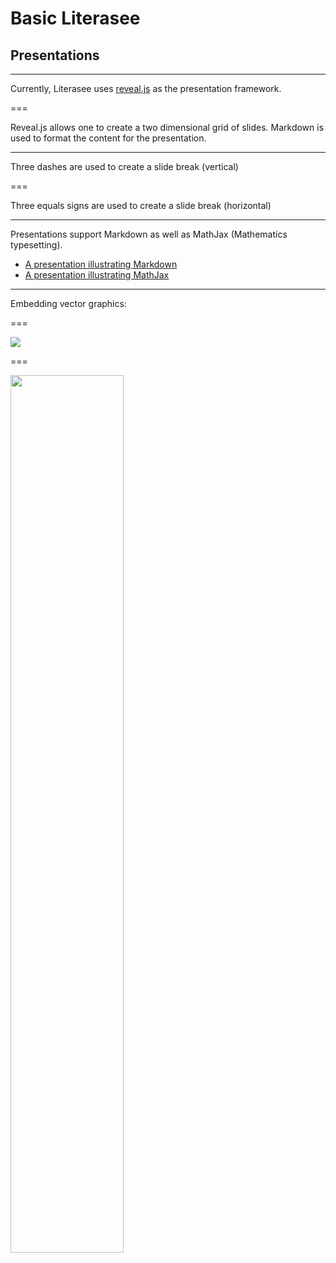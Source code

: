 # Basic Literasee
## Presentations

---

Currently, Literasee uses [reveal.js](http://lab.hakim.se/reveal-js/#/) as the presentation framework.

===

Reveal.js allows one to create a two dimensional grid of slides. Markdown is used to format the content for the presentation.

---

Three dashes are used to create a slide break (vertical)

===

Three equals signs are used to create a slide break (horizontal)


---

Presentations support Markdown as well as MathJax (Mathematics typesetting).

- [A presentation illustrating Markdown](https://view.literasee.io/literasee/Basic_Literasee--Markdown/presentation/#/)
- [A presentation illustrating MathJax](https://view.literasee.io/literasee/Basic_Literasee_Mathematics/presentation/#/)

---

Embedding vector graphics:

===

![]("https://literasee.github.io/public/Literasee_symbol_right_trimmed.svg")

===

<a href="https://literasee.github.io"><img src="https://literasee.github.io/public/Literasee_symbol_right_trimmed.svg" style="width: 60%;"></a>

